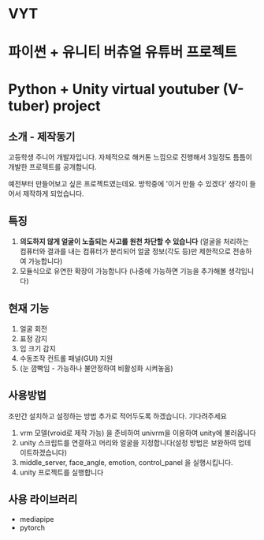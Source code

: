 # VYT

# 파이썬 + 유니티 버츄얼 유튜버 프로젝트

# Python + Unity virtual youtuber (V-tuber) project

## 소개 - 제작동기
고등학생 주니어 개발자입니다.
자체적으로 해커톤 느낌으로 진행해서 3일정도 틈틈이 개발한 프로젝트를 공개합니다.

예전부터 만들어보고 싶은 프로젝트였는데요.
방학중에 '이거 만들 수 있겠다' 생각이 들어서 제작하게 되었습니다.

## 특징
1. **의도하지 않게 얼굴이 노출되는 사고를 원천 차단할 수 있습니다**
(얼굴을 처리하는 컴퓨터와 결과를 내는 컴퓨터가 분리되어 얼굴 정보(각도 등)만 제한적으로 전송하여 가능합니다)
2. 모듈식으로 유연한 확장이 가능합니다 (나중에 가능하면 기능을 추가해볼 생각입니다)

## 현재 기능
1. 얼굴 회전
2. 표정 감지
3. 입 크기 감지
4. 수동조작 컨트롤 패널(GUI) 지원
5. (눈 깜빡임 - 가능하나 불안정하여 비활성화 시켜놓음)

## 사용방법

조만간 설치하고 설정하는 방법 추가로 적어두도록 하겠습니다. 기다려주세요

1. vrm 모델(vroid로 제작 가능) 을 준비하여 univrm을 이용하여 unity에 불러옵니다
2. unity 스크립트를 연결하고 머리와 얼굴을 지정합니다(설정 방법은 보완하여 업데이트하겠습니다)
3. middle_server, face_angle, emotion, control_panel 을 실행시킵니다.
4. unity 프로젝트를 실행합니다

## 사용 라이브러리
+ mediapipe
+ pytorch
